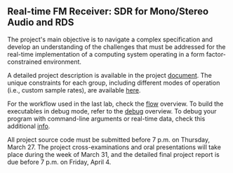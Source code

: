 ## Real-time FM Receiver: SDR for Mono/Stereo Audio and RDS

The project's main objective is to navigate a complex specification and develop an understanding of the challenges that must be addressed for the real-time implementation of a computing system operating in a form factor-constrained environment.

A detailed project description is available in the project [document](doc/3dy4-project-2025.pdf). The unique constraints for each group, including different modes of operation (i.e., custom sample rates), are available [here](doc/3dy4-constraints-group-39.pdf).

For the workflow used in the last lab, check the [flow](doc/cmake-build-flow.md) overview. To build the executables in debug mode, refer to the [debug](doc/cmake-build-debug.md) overview. To debug your program with command-line arguments or real-time data, check this additional [info](doc/gdb-command-line.md).

All project source code must be submitted before 7 p.m. on Thursday, March 27. The project cross-examinations and oral presentations will take place during the week of March 31, and the detailed final project report is due before 7 p.m. on Friday, April 4.

